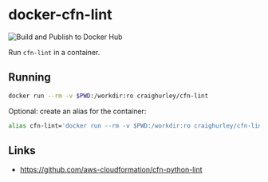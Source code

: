 # docker-cfn-lint

![Build and Publish to Docker Hub](https://github.com/craighurley/docker-cfn-lint/workflows/Build%20and%20Publish%20to%20Docker%20Hub/badge.svg)

Run `cfn-lint` in a container.

## Running

```sh
docker run --rm -v $PWD:/workdir:ro craighurley/cfn-lint
```

Optional: create an alias for the container:

```sh
alias cfn-lint='docker run --rm -v $PWD:/workdir:ro craighurley/cfn-lint'
```

## Links

- <https://github.com/aws-cloudformation/cfn-python-lint>
